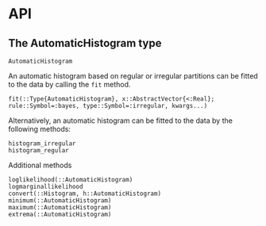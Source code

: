# API

## The AutomaticHistogram type
```@docs
AutomaticHistogram
```

An automatic histogram based on regular or irregular partitions can be fitted to the data by calling the `fit` method.
```@docs
fit(::Type{AutomaticHistogram}, x::AbstractVector{<:Real}; rule::Symbol=:bayes, type::Symbol=:irregular, kwargs...)
```

Alternatively, an automatic histogram can be fitted to the data by the following methods:
```@docs
histogram_irregular
histogram_regular
```

Additional methods

```@docs
loglikelihood(::AutomaticHistogram)
logmarginallikelihood
convert(::Histogram, h::AutomaticHistogram)
minimum(::AutomaticHistogram)
maximum(::AutomaticHistogram)
extrema(::AutomaticHistogram)
```
